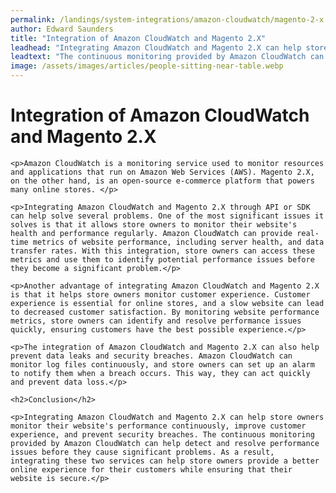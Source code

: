 ```yaml
---
permalink: /landings/system-integrations/amazon-cloudwatch/magento-2-x
author: Edward Saunders
title: "Integration of Amazon CloudWatch and Magento 2.X"
leadhead: "Integrating Amazon CloudWatch and Magento 2.X can help store owners monitor their website's performance continuously, improve customer experience, and prevent security breaches"
leadtext: "The continuous monitoring provided by Amazon CloudWatch can help detect and resolve performance issues before they cause significant problems. As a result, integrating these two services can help store owners provide a better online experience for their customers while ensuring that their website is secure."
image: /assets/images/articles/people-sitting-near-table.webp
---
```

<div class="arttext">
	<h1>Integration of Amazon CloudWatch and Magento 2.X</h1>

	<p>Amazon CloudWatch is a monitoring service used to monitor resources and applications that run on Amazon Web Services (AWS). Magento 2.X, on the other hand, is an open-source e-commerce platform that powers many online stores. </p>

	<p>Integrating Amazon CloudWatch and Magento 2.X through API or SDK can help solve several problems. One of the most significant issues it solves is that it allows store owners to monitor their website's health and performance regularly. Amazon CloudWatch can provide real-time metrics of website performance, including server health, and data transfer rates. With this integration, store owners can access these metrics and use them to identify potential performance issues before they become a significant problem.</p>

	<p>Another advantage of integrating Amazon CloudWatch and Magento 2.X is that it helps store owners monitor customer experience. Customer experience is essential for online stores, and a slow website can lead to decreased customer satisfaction. By monitoring website performance metrics, store owners can identify and resolve performance issues quickly, ensuring customers have the best possible experience.</p>

	<p>The integration of Amazon CloudWatch and Magento 2.X can also help prevent data leaks and security breaches. Amazon CloudWatch can monitor log files continuously, and store owners can set up an alarm to notify them when a breach occurs. This way, they can act quickly and prevent data loss.</p>

	<h2>Conclusion</h2>

	<p>Integrating Amazon CloudWatch and Magento 2.X can help store owners monitor their website's performance continuously, improve customer experience, and prevent security breaches. The continuous monitoring provided by Amazon CloudWatch can help detect and resolve performance issues before they cause significant problems. As a result, integrating these two services can help store owners provide a better online experience for their customers while ensuring that their website is secure.</p>

</div>